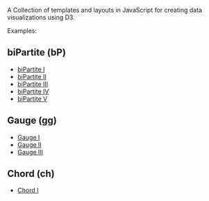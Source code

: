 A Collection of templates and layouts in JavaScript for creating data visualizations using D3.

Examples:

## biPartite (bP)
- [biPartite I](http://bl.ocks.org/NPashaP/cd80ab54c52f80c4d84cad0ba9da72c2)
- [biPartite II](http://bl.ocks.org/NPashaP/fcb09e2cddbe104e209f457d44f166ca)
- [biPartite III](http://bl.ocks.org/NPashaP/3ba0031d3d555afca4713e5264455025)
- [biPartite IV](http://bl.ocks.org/NPashaP/cd80ab54c52f80c4d84cad0ba9da72c2)
- [biPartite V](http://bl.ocks.org/NPashaP/5a31486cea3f246c2e7dfd56937aeee0)

## Gauge (gg)
- [Gauge I](http://bl.ocks.org/NPashaP/59c2c7483fb61070486835d15c807941)
- [Gauge II](http://bl.ocks.org/NPashaP/fe7110d99cae2bdb322ff329cd36dfa7)
- [Gauge III](http://bl.ocks.org/NPashaP/a9cefa705b63ff4ab2297b855a79f1aa)

## Chord (ch)
- [Chord I](http://bl.ocks.org/npashap/54cf6b3b370e85e3f8374943f5150f53)